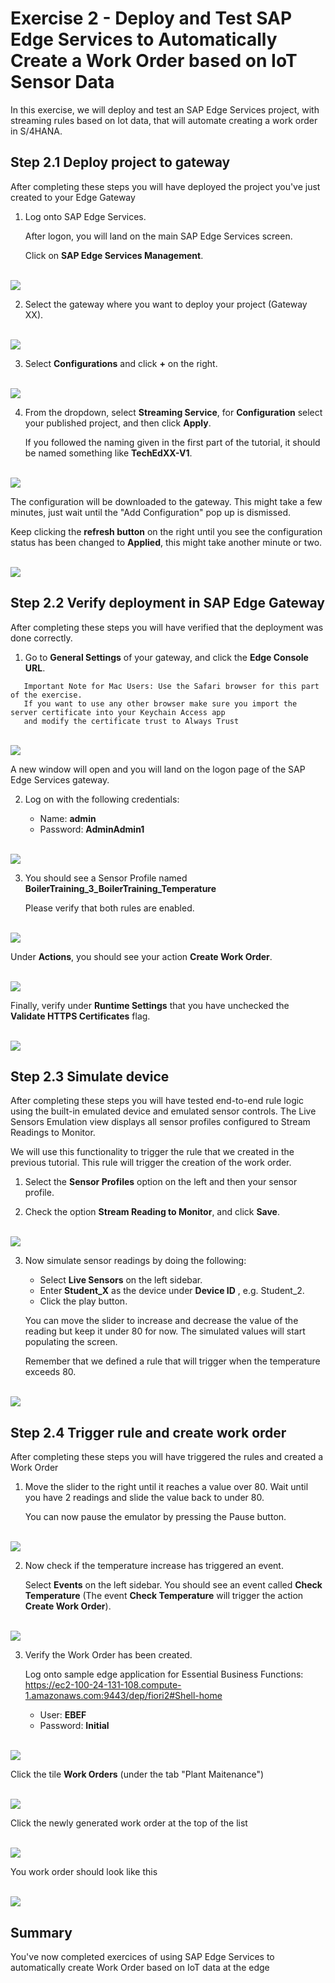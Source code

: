 # Exercise 2 - Deploy and Test SAP Edge Services to Automatically Create a Work Order based on IoT Sensor Data

In this exercise, we will deploy and test an SAP Edge Services project, with streaming rules based on Iot data, that will automate creating a work order in S/4HANA.

## Step 2.1 Deploy project to gateway

After completing these steps you will have deployed the project you've just created to your Edge Gateway

1. Log onto SAP Edge Services.

   After logon, you will land on the main SAP Edge Services screen.
   
   Click on __SAP Edge Services Management__.

<br>![](/exercises/ex2/images/Ex2_Step1_1.png)

2. Select the gateway where you want to deploy your project (Gateway XX).

<br>![](/exercises/ex2/images/Ex2_Step1_2.png)

3. Select __Configurations__ and click __+__ on the right.

<br>![](/exercises/ex2/images/Ex2_Step1_3.png)

4. From the dropdown, select __Streaming Service__, for __Configuration__ select your published project, and then click __Apply__.

   If you followed the naming given in the first part of the tutorial, it should be named something like __TechEdXX-V1__.

<br>![](/exercises/ex2/images/Ex2_Step1_4_1.png)

   The configuration will be downloaded to the gateway. This might take a few minutes, just wait until the "Add Configuration" pop up is dismissed.

   Keep clicking the __refresh button__ on the right until you see the configuration status has been changed to __Applied__, this might take another minute or two.
   
<br>![](/exercises/ex2/images/Ex2_Step1_4_2.png)   

## Step 2.2 Verify deployment in SAP Edge Gateway

After completing these steps you will have verified that the deployment was done correctly.

1.	Go to __General Settings__ of your gateway, and click the __Edge Console URL__.

```
   Important Note for Mac Users: Use the Safari browser for this part of the exercise. 
   If you want to use any other browser make sure you import the server certificate into your Keychain Access app
   and modify the certificate trust to Always Trust
```
<br>![](/exercises/ex2/images/Ex2_Step2_1.png)
    
   A new window will open and you will land on the logon page of the SAP Edge Services gateway.
      
2. Log on with the following credentials:

   - Name: __admin__
   - Password: __AdminAdmin1__
   
<br>![](/exercises/ex2/images/Ex2_Step2_2.png)     

3. You should see a Sensor Profile named __BoilerTraining_3_BoilerTraining_Temperature__

   Please verify that both rules are enabled.

<br>![](/exercises/ex2/images/Ex2_Step2_3_1.png)   

   Under __Actions__, you should see your action __Create Work Order__.

<br>![](/exercises/ex2/images/Ex2_Step2_3_2.png)   

   Finally, verify under __Runtime Settings__ that you have unchecked the __Validate HTTPS Certificates__ flag.

<br>![](/exercises/ex2/images/Ex2_Step2_3_3.png)  

## Step 2.3 Simulate device

After completing these steps you will have tested end-to-end rule logic using the built-in emulated device and emulated sensor controls. The Live Sensors Emulation view displays all sensor profiles configured to Stream Readings to Monitor.

We will use this functionality to trigger the rule that we created in the previous tutorial. This rule will trigger the creation of the work order.

1. Select the __Sensor Profiles__ option on the left and then your sensor profile.

2. Check the option __Stream Reading to Monitor__, and click __Save__.

<br>![](/exercises/ex2/images/Ex2_Step3_2.png)  

3. Now simulate sensor readings by doing the following:

   - Select __Live Sensors__ on the left sidebar.
   - Enter __Student_X__ as the device under __Device ID__ , e.g. Student_2.
   - Click the play button.
   
   You can move the slider to increase and decrease the value of the reading but keep it under 80 for now. The simulated values will start populating the screen.

   Remember that we defined a rule that will trigger when the temperature exceeds 80.

<br>![](/exercises/ex2/images/Ex2_Step3_3.png)  

## Step 2.4 Trigger rule and create work order

After completing these steps you will have triggered the rules and created a Work Order 

1. Move the slider to the right until it reaches a value over 80. Wait until you have 2 readings and slide the value back to under 80.

   You can now pause the emulator by pressing the Pause button.

<br>![](/exercises/ex2/images/Ex2_Step4_1.png) 

2. Now check if the temperature increase has triggered an event.

   Select __Events__ on the left sidebar. You should see an event called __Check Temperature__ (The event __Check Temperature__ will trigger the action __Create Work Order__).
   
<br>![](/exercises/ex2/images/Ex2_Step4_2_1.png)   
   
3. Verify the Work Order has been created.

   Log onto sample edge application for Essential Business Functions: https://ec2-100-24-131-108.compute-1.amazonaws.com:9443/dep/fiori2#Shell-home
   
   - User: __EBEF__
   - Password: __Initial__

<br>![](/exercises/ex2/images/Ex2_Step4_3_1.png) 

   Click the tile __Work Orders__ (under the tab "Plant Maitenance")

<br>![](/exercises/ex2/images/Ex2_Step4_3_2.png)   
   
   Click the newly generated work order at the top of the list 

<br>![](/exercises/ex2/images/Ex2_Step4_3_3.png) 

   You work order should look like this

<br>![](/exercises/ex2/images/Ex2_Step4_3_4.png) 
   

## Summary

You've now completed exercices of using SAP Edge Services to automatically create Work Order based on IoT data at the edge 

